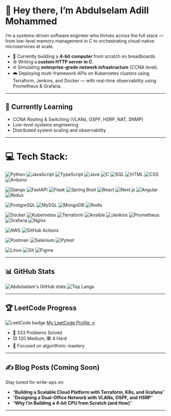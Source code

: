 # 👋 Hey there, I’m Abdulselam Adill Mohammed

I’m a systems-driven software engineer who thrives across the full stack — from low-level memory management in C to orchestrating cloud-native microservices at scale.

- 🧠 Currently building a **4-bit computer** from scratch on breadboards.
- ⚙️ Writing a **custom HTTP server in C**.
- 🌐 Simulating **enterprise-grade network infrastructure** (CCNA level).
- ☁️ Deploying multi-framework APIs on Kubernetes clusters using Terraform, Jenkins, and Docker — with real-time observability using Prometheus & Grafana.
---

## 🧠 Currently Learning

- CCNA Routing & Switching (VLANs, OSPF, HSRP, NAT, SNMP)
- Low-level systems engineering
- Distributed system scaling and observability

---

# 💻 Tech Stack:

![Python](https://img.shields.io/badge/-Python-3776AB?style=for-the-badge&logo=python&logoColor=white)
![JavaScript](https://img.shields.io/badge/-JavaScript-F7DF1E?style=for-the-badge&logo=javascript&logoColor=black)
![TypeScript](https://img.shields.io/badge/-TypeScript-3178C6?style=for-the-badge&logo=typescript&logoColor=white)
![Java](https://img.shields.io/badge/-Java-007396?style=for-the-badge&logo=openjdk&logoColor=white)
![C](https://img.shields.io/badge/-C-A8B9CC?style=for-the-badge&logo=c&logoColor=black)
![SQL](https://img.shields.io/badge/-SQL-4479A1?style=for-the-badge&logo=mysql&logoColor=white)
![HTML](https://img.shields.io/badge/-HTML5-E34F26?style=for-the-badge&logo=html5&logoColor=white)
![CSS](https://img.shields.io/badge/-CSS3-1572B6?style=for-the-badge&logo=css3&logoColor=white)
![Arduino](https://img.shields.io/badge/-Arduino-00979D?style=for-the-badge&logo=arduino&logoColor=white)

![Django](https://img.shields.io/badge/-Django-092E20?style=for-the-badge&logo=django&logoColor=white)
![FastAPI](https://img.shields.io/badge/-FastAPI-009688?style=for-the-badge&logo=fastapi&logoColor=white)
![Flask](https://img.shields.io/badge/-Flask-000000?style=for-the-badge&logo=flask&logoColor=white)
![Spring Boot](https://img.shields.io/badge/-Spring_Boot-6DB33F?style=for-the-badge&logo=spring-boot&logoColor=white)
![React](https://img.shields.io/badge/-React-20232A?style=for-the-badge&logo=react&logoColor=61DAFB)
![Next.js](https://img.shields.io/badge/-Next.js-000000?style=for-the-badge&logo=next.js&logoColor=white)
![Angular](https://img.shields.io/badge/-Angular-DD0031?style=for-the-badge&logo=angular&logoColor=white)
![Redux](https://img.shields.io/badge/-Redux_Toolkit-764ABC?style=for-the-badge&logo=redux&logoColor=white)

![PostgreSQL](https://img.shields.io/badge/-PostgreSQL-4169E1?style=for-the-badge&logo=postgresql&logoColor=white)
![MySQL](https://img.shields.io/badge/-MySQL-4479A1?style=for-the-badge&logo=mysql&logoColor=white)
![MongoDB](https://img.shields.io/badge/-MongoDB-47A248?style=for-the-badge&logo=mongodb&logoColor=white)
![Redis](https://img.shields.io/badge/-Redis-DC382D?style=for-the-badge&logo=redis&logoColor=white)

![Docker](https://img.shields.io/badge/-Docker-2496ED?style=for-the-badge&logo=docker&logoColor=white)
![Kubernetes](https://img.shields.io/badge/-Kubernetes-326CE5?style=for-the-badge&logo=kubernetes&logoColor=white)
![Terraform](https://img.shields.io/badge/-Terraform-7B42BC?style=for-the-badge&logo=terraform&logoColor=white)
![Ansible](https://img.shields.io/badge/-Ansible-EE0000?style=for-the-badge&logo=ansible&logoColor=white)
![Jenkins](https://img.shields.io/badge/-Jenkins-D24939?style=for-the-badge&logo=jenkins&logoColor=white)
![Prometheus](https://img.shields.io/badge/-Prometheus-E6522C?style=for-the-badge&logo=prometheus&logoColor=white)
![Grafana](https://img.shields.io/badge/-Grafana-F46800?style=for-the-badge&logo=grafana&logoColor=white)
![Nginx](https://img.shields.io/badge/-Nginx-009639?style=for-the-badge&logo=nginx&logoColor=white)

![AWS](https://img.shields.io/badge/-AWS-232F3E?style=for-the-badge&logo=amazon-aws&logoColor=white)
![GitHub Actions](https://img.shields.io/badge/-GitHub_Actions-2088FF?style=for-the-badge&logo=github-actions&logoColor=white)

![Postman](https://img.shields.io/badge/-Postman-FF6C37?style=for-the-badge&logo=postman&logoColor=white)
![Selenium](https://img.shields.io/badge/-Selenium-43B02A?style=for-the-badge&logo=selenium&logoColor=white)
![Pytest](https://img.shields.io/badge/-Pytest-3776AB?style=for-the-badge&logo=python&logoColor=white)

![Linux](https://img.shields.io/badge/-Linux-FCC624?style=for-the-badge&logo=linux&logoColor=black)
![Git](https://img.shields.io/badge/-Git-F05032?style=for-the-badge&logo=git&logoColor=white)
![Figma](https://img.shields.io/badge/-Figma-F24E1E?style=for-the-badge&logo=figma&logoColor=white)

---

## 📊 GitHub Stats

![Abdulselam's GitHub stats](https://github-readme-stats.vercel.app/api?username=ashadowmonarch&show_icons=true&theme=tokyonight&count_private=true)
![Top Langs](https://github-readme-stats.vercel.app/api/top-langs/?username=ashadowmonarch&layout=compact&theme=tokyonight)

---

## 🏆 LeetCode Progress

![LeetCode badge](https://img.shields.io/badge/-LeetCode-FFA116?style=for-the-badge&logo=leetcode&logoColor=black)
[My LeetCode Profile →](https://leetcode.com/u/amonarch123/)

- 🔢 333 Problems Solved  
- 🟨 120 Medium, 🟥 4 Hard  
- 🎯 Focused on algorithmic mastery

---

## ✍️ Blog Posts (Coming Soon)

Stay tuned for write-ups on:
- “**Building a Scalable Cloud Platform with Terraform, K8s, and Grafana**”
- “**Designing a Dual-Office Network with VLANs, OSPF, and HSRP**”
- “**Why I’m Building a 4-bit CPU from Scratch (and How)**”

---

<!-- Proudly created with GPRM ( https://gprm.itsvg.in ) -->
